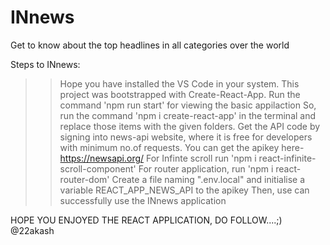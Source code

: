 # INnews
Get to know about the top headlines in all categories over the world

Steps to INnews:
>>Hope you have installed the VS Code in your system.
>>This project was bootstrapped with Create-React-App.
>>Run the command 'npm run start' for viewing the basic appilaction
>>So, run the command 'npm i create-react-app' in the terminal and replace those items with the given folders.
>>Get the API code by signing into news-api website, where it is free for developers with minimum no.of requests.
>>You can get the apikey here- https://newsapi.org/
>>For Infinte scroll run 'npm i react-infinite-scroll-component'
>>For router application, run 'npm i react-router-dom'
>>Create a file naming ".env.local" and initialise a variable REACT_APP_NEWS_API to the apikey
>>Then, use can successfully use the INnews application

HOPE YOU ENJOYED THE REACT APPLICATION, DO FOLLOW....;)
@22akash
